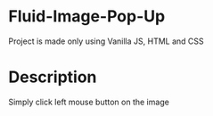 # Fluid-Image-Pop-Up
Project is made only using Vanilla JS, HTML and CSS

# Description
Simply click left mouse button on the image
